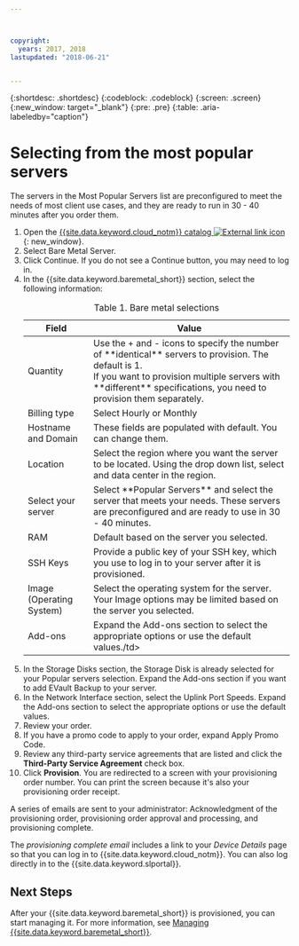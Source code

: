```yaml
---



copyright:
  years: 2017, 2018
lastupdated: "2018-06-21"


---
```


{:shortdesc: .shortdesc}
{:codeblock: .codeblock}
{:screen: .screen}
{:new_window: target="_blank"}
{:pre: .pre}
{:table: .aria-labeledby="caption"}


# Selecting from the most popular servers
The servers in the Most Popular Servers list are preconfigured to meet the needs of most client use cases, and they are ready to run in 30 - 40 minutes after you order them.
1. Open the [{{site.data.keyword.cloud_notm}} catalog ![External link icon](../icons/launch-glyph.svg "External link icon")](https://console.bluemix.net/catalog/){: new_window}.   
2. Select Bare Metal Server.
3. Click Continue.  If you do not see a Continue button, you may need to log in.
2. In the {{site.data.keyword.baremetal_short}} section, select the following information:
    <table>
    <CAPTION>Table 1. Bare metal selections</CAPTION>
    <THEAD>
    <TR>
    <th>Field</th>
    <th>Value</th>
    </TR>
    </THEAD>
    <TBODY>
    <tr>
    <td>Quantity</td>
    <td>Use the + and - icons to specify the number of **identical** servers to provision. The default is 1.<br>If you want to provision multiple servers with **different** specifications, you need to provision them separately.
    <tr>
    <tr>
    <td>Billing type</td>
    <td>Select Hourly or Monthly
    <tr>
    <td>Hostname and Domain</td>
    <td>These fields are populated with default. You can change them.</td>
    </tr>
    <tr>
    <td>Location</td>
    <td>Select the region where you want the server to be located. Using the drop down list, select and data center in the region. </td>
    </tr>
    <tr>
    <tr>
    <td>Select your server</td>
    <td>Select **Popular Servers** and select the server that meets your needs. These servers are preconfigured and are ready to use in 30 - 40 minutes.
    </tr>
    <tr>
    <td>RAM</td>
    <td>Default based on the server you selected.</td>
    </tr>
    <tr>
    <td>SSH Keys</td>
    <td>Provide a public key of your SSH key, which you use to log in to your server after it is provisioned.</td>
    </tr>
    <tr>
    <td>Image <br>(Operating System)</td>
    <td>Select the operating system for the server. Your Image options may be limited based on the server you selected.</td>
    </tr>
    <td>Add-ons</td>
    <td>Expand the Add-ons section to select the appropriate options or use the default values./td>
    </tr>
    </TBODY>
    </table>
3. In the Storage Disks section, the Storage Disk is already selected for your Popular servers selection. Expand the Add-ons section if you want to add EVault Backup to your server.
4. In the Network Interface section, select the Uplink Port Speeds. Expand the Add-ons section to select the appropriate options or use the default values.
4.  Review your order.
4. If you have a promo code to apply to your order, expand Apply Promo Code.  
5.  Review any third-party service agreements that are listed and click the **Third-Party Service Agreement** check box.
6.  Click **Provision**. You are redirected to a screen with your provisioning order number. You can print the screen because it's also your provisioning order receipt.

 A series of emails are sent to your administrator: Acknowledgment of the provisioning order, provisioning order approval and processing, and provisioning complete.

 The _provisioning complete email_ includes a link to your *Device Details* page so that you can log in to {{site.data.keyword.cloud_notm}}. You can also log directly in to the {{site.data.keyword.slportal}}.


## Next Steps
After your {{site.data.keyword.baremetal_short}} is provisioned, you can start managing it. For more information, see [Managing {{site.data.keyword.baremetal_short}}](/docs/bare-metal?topic=bare-metal-managing).
